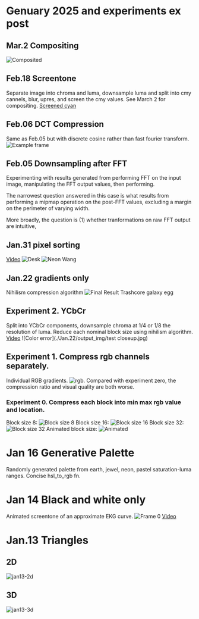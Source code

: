 # Genuary 2025 and experiments ex post

## Mar.2 Compositing
![Composited](./Mar.02/output/composite_2.png)

## Feb.18 Screentone
Separate image into chroma and luma, downsample luma and split into cmy cannels, blur, upres, and screen the cmy values. See March 2 for compositing.
[Screened cyan](./Feb.18/debug/step_06_screened_c.png)

## Feb.06 DCT Compression
Same as Feb.05 but with discrete cosine rather than fast fourier transform.
![Example frame](./Feb.06/output/frame_016.webp)

## Feb.05 Downsampling after FFT
Experimenting with results generated from performing FFT on the input image, manipulating the FFT output values, then performing. 

The narrowest question answered in this case is what results from performing a mipmap operation on the post-FFT values, excluding a margin on the perimeter of varying width.

More broadly, the question is (1) whether tranformations on raw FFT output are intuitive, 

## Jan.31 pixel sorting
[Video](./Jan.31/2025jan31.mp4)
![Desk](./Jan.31/output/2025jan31.gif) 
![Neon Wang](./Jan.31/output/2025jan31-neonuv.gif)

## Jan.22 gradients only
Nihilism compression algorithm
![Final Result Trashcore galaxy egg](./Jan.22/galaxy_egg_f.webp)

## Experiment 2. YCbCr
Split into YCbCr components, downsample chroma at 1/4 or 1/8 the resolution of luma. Reduce each nominal block size using nihilism algorithm.
[Video](./Jan.22/output_img/0001-0126.mp4)
![Color error](./Jan.22/output_img/test closeup.jpg)

## Experiment 1. Compress rgb channels separately.
Individual RGB gradients. ![rgb](./Jan.22/output_img/components-ethan.png). Compared with experiment zero, the compression ratio and visual quality are both worse.

### Experiment 0. Compress each block into min max rgb value and location.
Block size 8: ![Block size 8](./Jan.22/output_img/rgb_block_size_08.png)
Block size 16: ![Block size 16](./Jan.22/output_img/rgb_block_size_16.png)
Block size 32: ![Block size 32](./Jan.22/output_img/rgb_block_size_32.png)
Animated block size: ![Animated](./Jan.22/output_img/2025jan22_nihilism.gif)

# Jan 16 Generative Palette
Randomly generated palette from earth, jewel, neon, pastel saturation-luma ranges. Concise hsl_to_rgb fn.

# Jan 14 Black and white only
Animated screentone of an approximate EKG curve.
![Frame 0](./Jan.14/2025jan14.png)
[Video](./Jan.14/2025jan14.mp4)

# Jan.13 Triangles
## 2D
![jan13-2d](./Jan.13/2d/2025jan13.png)
## 3D
![jan13-3d](./Jan.13/3d/jan.13.palm.webp)

